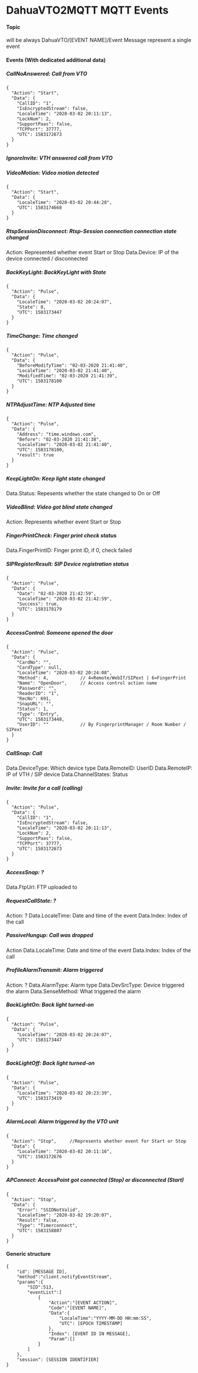 # DahuaVTO2MQTT MQTT Events

#### Topic 
will be always DahuaVTO/[EVENT NAME]/Event
Message represent a single event

#### Events (With dedicated additional data)
##### CallNoAnswered: Call from VTO
```
{
  "Action": "Start",
  "Data": {
    "CallID": "1",
    "IsEncryptedStream": false,
    "LocaleTime": "2020-03-02 20:11:13",
    "LockNum": 2,
    "SupportPaas": false,
    "TCPPort": 37777,
    "UTC": 1583172673
  }
}
```

##### IgnoreInvite: VTH answered call from VTO


##### VideoMotion: Video motion detected
```
{
  "Action": "Start",
  "Data": {
    "LocaleTime": "2020-03-02 20:44:28",
    "UTC": 1583174668
  }
}
```

##### RtspSessionDisconnect: Rtsp-Session connection connection state changed
Action: Represented whether event Start or Stop
Data.Device: IP of the device connected / disconnected
	
##### BackKeyLight: BackKeyLight with State
```
{
  "Action": "Pulse",
  "Data": {
    "LocaleTime": "2020-03-02 20:24:07",
    "State": 8,
    "UTC": 1583173447
  }
}
```

##### TimeChange: Time changed
```
{
  "Action": "Pulse",
  "Data": {
    "BeforeModifyTime": "02-03-2020 21:41:40",
    "LocaleTime": "2020-03-02 21:41:40",
    "ModifiedTime": "02-03-2020 21:41:39",
    "UTC": 1583178100
  }
}
```

##### NTPAdjustTime: NTP Adjusted time
```
{
  "Action": "Pulse",
  "Data": {
    "Address": "time.windows.com",
    "Before": "02-03-2020 21:41:38",
    "LocaleTime": "2020-03-02 21:41:40",
    "UTC": 1583178100,
    "result": true
  }
}
```

##### KeepLightOn: Keep light state changed
Data.Status: Repesents whether the state changed to On or Off
	
##### VideoBlind: Video got blind state changed
Action: Represents whether event Start or Stop

##### FingerPrintCheck: Finger print check status
Data.FingerPrintID: Finger print ID, if 0, check failed

##### SIPRegisterResult: SIP Device registration status
```
{
  "Action": "Pulse",
  "Data": {
    "Date": "02-03-2020 21:42:59",
    "LocaleTime": "2020-03-02 21:42:59",
    "Success": true,
    "UTC": 1583178179
  }
}
```

##### AccessControl: Someone opened the door
```
{
  "Action": "Pulse",
  "Data": {
    "CardNo": "",
    "CardType": null,
    "LocaleTime": "2020-03-02 20:24:08",
    "Method": 4,			// 4=Remote/WebIf/SIPext | 6=FingerPrint
    "Name": "OpenDoor",		// Access control action name
    "Password": "",
    "ReaderID": "1",
    "RecNo": 691,
    "SnapURL": "",
    "Status": 1,
    "Type": "Entry",
    "UTC": 1583173448,
    "UserID": "" 			// By FingerprintManager / Room Number / SIPext
  }
}
```


##### CallSnap: Call
Data.DeviceType: Which device type
Data.RemoteID: UserID
Data.RemoteIP: IP of VTH / SIP device
Data.ChannelStates: Status

##### Invite: Invite for a call (calling)
```
{
  "Action": "Pulse",
  "Data": {
    "CallID": "1",
    "IsEncryptedStream": false,
    "LocaleTime": "2020-03-02 20:11:13",
    "LockNum": 2,
    "SupportPaas": false,
    "TCPPort": 37777,
    "UTC": 1583172673
  }
}
```
	
##### AccessSnap: ?
Data.FtpUrl: FTP uploaded to

##### RequestCallState: ? 
Action: ?
Data.LocaleTime: Date and time of the event
Data.Index: Index of the call

##### PassiveHungup: Call was dropped
Action 
Data.LocaleTime: Date and time of the event
Data.Index: Index of the call

##### ProfileAlarmTransmit: Alarm triggered
Action: ?
Data.AlarmType: Alarm type
Data.DevSrcType: Device triggered the alarm
Data.SenseMethod: What triggered the alarm

##### BackLightOn: Back light turned-on
```
{
  "Action": "Pulse",
  "Data": {
    "LocaleTime": "2020-03-02 20:24:07",
    "UTC": 1583173447
  }
}
```

##### BackLightOff: Back light turned-on
```
{
  "Action": "Pulse",
  "Data": {
    "LocaleTime": "2020-03-02 20:23:39",
    "UTC": 1583173419
  }
}
```

##### AlarmLocal: Alarm triggered by the VTO unit
```
{
  "Action": "Stop",		//Represents whether event for Start or Stop
  "Data": {
    "LocaleTime": "2020-03-02 20:11:16",
    "UTC": 1583172676
  }
}
```

##### APConnect: AccessPoint got connected (Stop) or disconnected (Start)
```
{
  "Action": "Stop",
  "Data": {
    "Error": "SSIDNotValid",
    "LocaleTime": "2020-03-02 19:20:07",
    "Result": false,
    "Type": "Timerconnect",
    "UTC": 1583158807
  }
}
```

#### Generic structure
```
{
	"id": [MESSAGE ID],
	"method":"client.notifyEventStream",
	"params":{
		"SID":513,
		"eventList":[
			{
				"Action":"[EVENT ACTION]",
				"Code":"[EVENT NAME]",
				"Data":{
					"LocaleTime":"YYYY-MM-DD HH:mm:SS",
					"UTC": [EPOCH TIMESTAMP]
				},
				"Index": [EVENT ID IN MESSAGE],
				"Param":[]
			}
		]
	},
	"session": [SESSION IDENTIFIER]
}
```

